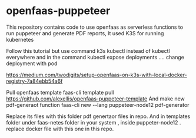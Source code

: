 # openfaas-puppeteer
This repository contains code to use openfaas as serverless functions to run puppeteer and generate PDF reports, It used K3S for running kubernetes


Follow this tutorial but use command k3s kubectl instead of kubectl everywhere and in the command kubectl expose deployments .... change deployment with pod

https://medium.com/twodigits/setup-openfaas-on-k3s-with-local-docker-registry-7a84ebb54a6f

Pull openfaas template
faas-cli template pull https://github.com/alexellis/openfaas-puppeteer-template
And make new pdf-generaot function
faas-cli new --lang puppeteer-node12 pdf-generator

Replace its files with this folder pdf genertaor files in repo.
And in templates folder under faas-netes folder in your system , inside puppeter-node12 . replace docker file with this one in this repo.

